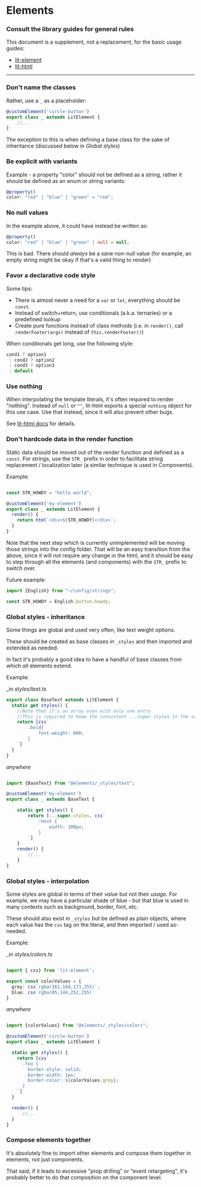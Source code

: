 # Elements

### Consult the library guides for general rules

This document is a supplement, not a replacement, for the basic usage guides:

* [lit-element](https://lit-element.polymer-project.org/guide) 
* [lit-html](https://lit-html.polymer-project.org/guide)

----

### Don't name the classes

Rather, use a `_` as a placeholder:

```typescript
@customElement('circle-button')
export class _ extends LitElement { 
    //...
}
```

The exception to this is when defining a base class for the sake of inheritance (discussed below in _Global styles_)

### Be explicit with variants 

Example - a property "color" should not be defined as a string, rather it should be defined as an enum or string variants:

```typescript
@property()
color: "red" | "blue" | "green" = "red"; 
```

### No null values 

In the example above, it could have instead be written as:

```typescript
@property()
color: "red" | "blue" | "green" | null = null; 
```

This is bad. There should _always_ be a sane non-null value (for example, an empty string might be okay if that's a valid thing to render)


### Favor a declarative code style

Some tips:

* There is almost never a need for a `var` or `let`, everything should be `const`.
* Instead of switch+return, use conditionals (a.k.a. ternaries) or a predefined lookup
* Create pure functions instead of class methods (i.e. in `render()`, call `renderFooter(args)` instead of `this.renderFooter()`)

When conditionals get long, use the following style:

```typescript
cond1 ? option1
 : cond2 ? option2
 : cond3 ? option3
 : default
```

### Use nothing

When interpolating the template literals, it's often required to render "nothing". Instead of `null` or `""`, lit-html exports a special `nothing` object for this use case. Use that instead, since it will also prevent other bugs.

See [lit-html docs](https://lit-html.polymer-project.org/guide/writing-templates#rendering-nothing) for details.

### Don't hardcode data in the render function

Static data should be moved out of the render function and defined as a `const`. For strings, use the `STR_` prefix in order to facilitate string replacement / localization later (a similar technique is used in Components).

Example:

```typescript

const STR_HOWDY = "hello world";

@customElement('my-element')
export class _ extends LitElement {
  render() {
    return html`<div>${STR_HOWDY}</div>`;
  }
}
```

Note that the next step which is currently unimplemented will be moving those strings into the config folder.
That will be an easy transition from the above, since it will _not_ require any change in the html,
and it should be easy to step through all the elements (and components) with the `STR_` prefix to switch over.

Future example:

```typescript
import {English} from "~/config/strings";

const STR_HOWDY = English.button.howdy;
```

### Global styles - inheritance

Some things are global and used very often, like text weight options.

These should be created as base classes in `_styles` and then imported and extended as needed.

In fact it's probably a good idea to have a handful of base classes from which _all_ elements extend.

Example:

_in _styles/text.ts_

```typescript
export class BaseText extends LitElement {
  static get styles() {
    //Note that it's an array even with only one entry
    //This is required to keep the consistent ...super.styles in the subclass
    return [css`
        .bold{
            font-weight: 600;
        }
    `]
  }
}
```

_anywhere_
```typescript

import {BaseText} from "@elements/_styles/text";

@customElement('my-element')
export class _ extends BaseText {

    static get styles() {
        return [...super.styles, css`
            :host {
                width: 100px;
            }
        `]
    }
    render() {
        //...
    }
}
```

### Global styles - interpolation

Some styles are global in terms of their _value_ but not their _usage_. For example, we may have a particular shade of blue - but that blue is used in many contexts such as background, border, font, etc.

These should also exist in `_styles` but be defined as plain objects, where each value has the `css` tag on the literal, and then imported / used as-needed.

Example:

_in _styles/colors.ts_

```typescript

import { css} from 'lit-element';

export const colorValues = {
  grey: css`rgba(161,168,173,255)`,
  blue: css`rgba(85,144,252,255)`
} 
```

_anywhere_

```typescript

import {colorValues} from "@elements/_styles/colors";

@customElement('circle-button')
export class _ extends LitElement {

  static get styles() {
    return [css`
      .foo {
        border-style: solid;
        border-width: 1px;
        border-color: ${colorValues.grey}; 
      }
    `]
  }

  render() { 
      //... 
  }
}
```

### Compose elements together

It's absolutely fine to import other elements and compose them together in elements, not just components.

That said, if it leads to excessive "prop drilling" or "event retargeting", it's probably better to do that composition on the component level.